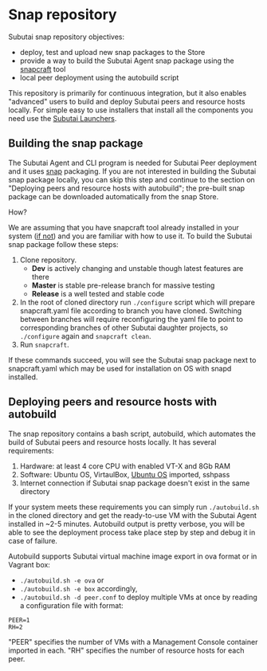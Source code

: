 # Snap repository

Subutai snap repository objectives:
- deploy, test and upload new snap packages to the Store 
- provide a way to build the Subutai Agent snap package using the [snapcraft](https://snapcraft.io/) tool
- local peer deployment using the autobuild script

This repository is primarily for continuous integration, but it also enables "advanced" users to build and deploy Subutai peers and resource hosts locally. For simple easy to use installers that install all the components you need use the [Subutai 
Launchers](https://subutai.io/installation.html).

## Building the snap package
The Subutai Agent and CLI program is needed for Subutai Peer deployment and it uses [snap](https://snapcraft.io/docs/snaps/intro) packaging. If you are not interested in building the Subutai snap package locally, you can skip this step and continue to the section on "Deploying peers and resource hosts with autobuild"; the pre-built snap package can be downloaded automatically from the snap Store.

How?

We are assuming that you have snapcraft tool already installed in your system ([if not](https://snapcraft.io/docs/build-snaps/)) and you are familiar with how to use it. To build the Subutai snap package follow these steps:
1) Clone repository.
   - **Dev** is actively changing and unstable though latest features are there
   - **Master** is stable pre-release branch for massive testing 
   - **Release** is a well tested and stable code
2) In the root of cloned directory run `./configure` script which will prepare snapcraft.yaml file according to branch you have cloned.
Switching between branches will require reconfiguring the yaml file to point to corresponding branches of other Subutai daughter projects, 
so `./configure` again and `snapcraft clean`.
3) Run `snapcraft`. 

If these commands succeed, you will see the Subutai snap package next to snapcraft.yaml which may be used 
for installation on OS with snapd installed.

## Deploying peers and resource hosts with autobuild
The snap repository contains a bash script, autobuild, which automates the build of Subutai peers and resource hosts locally. It has several requirements:

1) Hardware: at least 4 core CPU with enabled VT-X and 8Gb RAM
2) Software: Ubuntu OS, VirtaulBox, [Ubuntu OS](https://cdn.subut.ai:8338/kurjun/rest/raw/get?name=ubuntu16.ova) imported, sshpass
3) Internet connection if Subutai snap package doesn't exist in the same directory

If your system meets these requirements you can simply run `./autobuild.sh` in the cloned directory and get the ready-to-use VM with the Subutai Agent installed in ~2-5 minutes. Autobuild output is pretty verbose, you will be able to see the deployment process take place step by step and debug it in case of failure.

Autobuild supports Subutai virtual machine image export in ova format or in Vagrant box: 
- `./autobuild.sh -e ova` or 
- `./autobuild.sh -e box` accordingly, 
- `./autobuild.sh -d peer.conf` to deploy multiple VMs at once by reading a configuration file with format: 

```
PEER=1
RH=2
```  

"PEER" specifies the number of VMs with a Management Console container imported in each. "RH" specifies the number of resource hosts for each peer.
